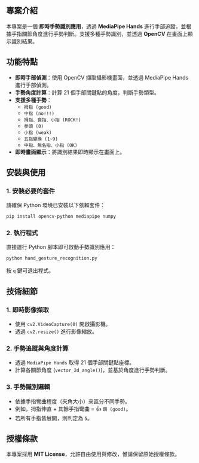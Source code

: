 ## 專案介紹

本專案是一個 **即時手勢識別應用**，透過 **MediaPipe Hands** 進行手部追蹤，並根據手指關節角度進行手勢判斷。支援多種手勢識別，並透過 **OpenCV** 在畫面上顯示識別結果。

## 功能特點

- **即時手部偵測**：使用 OpenCV 擷取攝影機畫面，並透過 MediaPipe Hands 進行手部偵測。
- **手勢角度計算**：計算 21 個手部關鍵點的角度，判斷手勢類型。
- **支援多種手勢**：
  - `拇指 (good)`
  - `中指 (no!!!)`
  - `拇指、食指、小指 (ROCK!)`
  - `拳頭 (0)`
  - `小指 (weak)`
  - `五指變換 (1~9)`
  - `中指、無名指、小指 (OK)`
- **即時畫面顯示**：將識別結果即時顯示在畫面上。

## 安裝與使用

### 1. 安裝必要的套件

請確保 Python 環境已安裝以下依賴套件：

```bash
pip install opencv-python mediapipe numpy
```

### 2. 執行程式

直接運行 Python 腳本即可啟動手勢識別應用：

```bash
python hand_gesture_recognition.py
```

按 `q` 鍵可退出程式。

## 技術細節

### 1. **即時影像擷取**

- 使用 `cv2.VideoCapture(0)` 開啟攝影機。
- 透過 `cv2.resize()` 進行影像縮放。

### 2. **手勢追蹤與角度計算**

- 透過 `MediaPipe Hands` 取得 21 個手部關鍵點座標。
- 計算各關節角度 (`vector_2d_angle()`)，並基於角度進行手勢判斷。

### 3. **手勢識別邏輯**

- 依據手指彎曲程度（夾角大小）來區分不同手勢。
- 例如，拇指伸直 + 其餘手指彎曲 = 👍 `讚 (good)`。
- 若所有手指皆展開，則判定為 `5`。

## 授權條款

本專案採用 **MIT License**，允許自由使用與修改，惟請保留原始授權條款。
